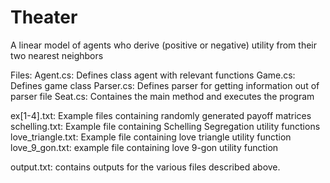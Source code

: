 # Theater
A linear model of agents who derive (positive or negative) utility from their two nearest neighbors

Files:
Agent.cs: Defines class agent with relevant functions
Game.cs: Defines game class
Parser.cs: Defines parser for getting information out of parser file
Seat.cs: Containes the main method and executes the program

ex[1-4].txt: Example files containing randomly generated payoff matrices
schelling.txt: Example file containing Schelling Segregation utility functions
love_triangle.txt: Example file containing love triangle utility function
love_9_gon.txt: example file containing love 9-gon utility function

output.txt: contains outputs for the various files described above.
